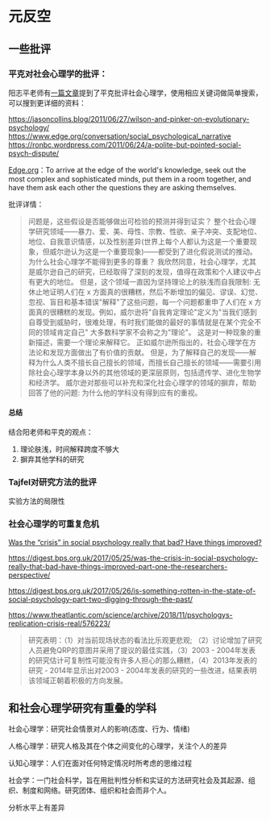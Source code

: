 # 元反空

## 一些批评
### 平克对社会心理学的批评：
阳志平老师有[一篇文章](https://www.yangzhiping.com/worksmarter/chapter1/talk002)提到了平克批评社会心理学，使用相应关键词做简单搜索，可以搜到更详细的资料：

https://jasoncollins.blog/2011/06/27/wilson-and-pinker-on-evolutionary-psychology/
https://www.edge.org/conversation/social_psychological_narrative
https://ronbc.wordpress.com/2011/06/24/a-polite-but-pointed-social-psych-dispute/

[Edge.org](https://www.edge.org/)：To arrive at the edge of the world's knowledge, seek out the most complex and sophisticated minds, put them in a room together, and have them ask each other the questions they are asking themselves.

批评详情：

> 问题是，这些假设是否能够做出可检验的预测并得到证实？ 
>  整个社会心理学研究领域——暴力、爱、美、母性、宗教、性欲、亲子冲突、支配地位、地位、自我意识情感，以及性别差异(世界上每个人都认为这是一个重要现象，但威尔逊认为这是一个重要现象)——都受到了进化假说测试的推动。
>  为什么社会心理学不能得到更多的尊重？ 我欣然同意，社会心理学，尤其是威尔逊自己的研究，已经取得了深刻的发现，值得在政策和个人建议中占有更大的地位。 但是，这个领域一直因为坚持理论上的肤浅而自我限制: 无休止地证明人们在 x 方面真的很糟糕，然后不断增加的偏见、谬误、幻觉、忽视、盲目和基本错误"解释"了这些问题，每一个问题都重申了人们在 x 方面真的很糟糕的发现。例如，威尔逊将"自我肯定理论"定义为"当我们感到自尊受到威胁时，很难处理，有时我们能做的最好的事情就是在某个完全不同的领域肯定自己" 大多数科学家不会称之为"理论"。 这是对一种现象的重新描述，需要一个理论来解释它。
> 正如威尔逊所指出的，社会心理学在方法论和发现方面做出了有价值的贡献。 但是，为了解释自己的发现——解释为什么人类不擅长自己擅长的领域，而擅长自己擅长的领域——需要引用除社会心理学本身以外的其他领域的更深层原则，包括遗传学、进化生物学和经济学。 威尔逊对那些可以补充和深化社会心理学的领域的摒弃，帮助回答了他的问题: 为什么他的学科没有得到应有的重视。

#### 总结
结合阳老师和平克的观点：
1. 理论肤浅，时间解释跨度不够大
2. 摒弃其他学科的研究

### Tajfel对研究方法的批评
实验方法的局限性

### 社会心理学的可重复危机

[Was the “crisis” in social psychology really that bad? Have things improved?]()

<https://digest.bps.org.uk/2017/05/25/was-the-crisis-in-social-psychology-really-that-bad-have-things-improved-part-one-the-researchers-perspective/>

<https://digest.bps.org.uk/2017/05/26/is-something-rotten-in-the-state-of-social-psychology-part-two-digging-through-the-past/>

<https://www.theatlantic.com/science/archive/2018/11/psychologys-replication-crisis-real/576223/>

> 研究表明：（1）对当前现场状态的看法比乐观更悲观; （2）讨论增加了研究人员避免QRP的意图并采用了提议的最佳实践，（3）2003  -  2004年发表的研究估计可复制性可能没有许多人担心的那么糟糕，（4）2013年发表的研究 - 2014年显示出对2003  -  2004年发表的研究的一些改进，结果表明该领域正朝着积极的方向发展。

## 和社会心理学研究有重叠的学科

社会心理学：研究社会情景对人的影响(态度、行为、情绪)

人格心理学：研究人格及其在个体之间变化的心理学，关注个人的差异

认知心理学：人们在面对任何特定情况时所考虑的思维过程

社会学：一门社会科学，旨在用批判性分析和实证的方法研究社会及其起源、组织、制度和网络。研究团体、组织和社会而非个人。



分析水平上有差异

